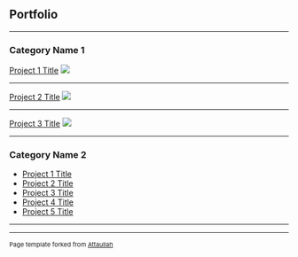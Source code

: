 ## Portfolio

---

### Category Name 1 

[Project 1 Title](https://github.com/attaullahshafiq10/Display-MRI-Data)
<img src="images/dummy_thumbnail.jpg?raw=true"/>

---
[Project 2 Title](/pdf/sample_presentation.pdf)
<img src="images/dummy_thumbnail.jpg?raw=true"/>

---
[Project 3 Title](https://github.com/attaullahshafiq10/XOR-Learning-Neural-Network)
<img src="images/dummy_thumbnail.jpg?raw=true"/>

---

### Category Name 2

- [Project 1 Title](https://github.com/attaullahshafiq10/Display-MRI-Data)
- [Project 2 Title](https://github.com/attaullahshafiq10/Display-MRI-Data)
- [Project 3 Title](https://github.com/attaullahshafiq10/Display-MRI-Data)
- [Project 4 Title](http://example.com/)
- [Project 5 Title](http://example.com/)

---




---
<p style="font-size:11px">Page template forked from <a href="https://github.com/attaullahshafiq10">Attaullah</a></p>
<!-- Remove above link if you don't want to attibute -->
